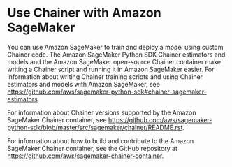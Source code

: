 # Use Chainer with Amazon SageMaker<a name="chainer"></a>

You can use Amazon SageMaker to train and deploy a model using custom Chainer code\. The Amazon SageMaker Python SDK Chainer estimators and models and the Amazon SageMaker open\-source Chainer container make writing a Chainer script and running it in Amazon SageMaker easier\. For information about writing Chainer training scripts and using Chainer estimators and models with Amazon SageMaker, see [https://github\.com/aws/sagemaker\-python\-sdk\#chainer\-sagemaker\-estimators](https://github.com/aws/sagemaker-python-sdk#chainer-sagemaker-estimators)\.

For information about Chainer versions supported by the Amazon SageMaker Chainer container, see [https://github\.com/aws/sagemaker\-python\-sdk/blob/master/src/sagemaker/chainer/README\.rst](https://github.com/aws/sagemaker-python-sdk/blob/master/src/sagemaker/chainer/README.rst)\.

For information about how to build and contribute to the Amazon SageMaker Chainer container, see the GitHub repository at [https://github\.com/aws/sagemaker\-chainer\-container](https://github.com/aws/sagemaker-chainer-container)\.
